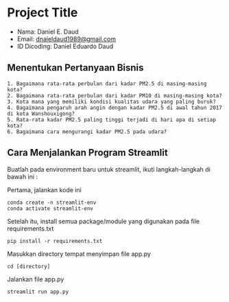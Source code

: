 # Project Title

- Nama: Daniel E. Daud
- Email: dnaieldaud1989@gmail.com
- ID Dicoding: Daniel Eduardo Daud

## Menentukan Pertanyaan Bisnis

    1. Bagaimana rata-rata perbulan dari kadar PM2.5 di masing-masing kota?
    2. Bagaimana rata-rata perbulan dari kadar PM10 di masing-masing kota?
    3. Kota mana yang memiliki kondisi kualitas udara yang paling buruk?
    4. Bagaimana pengaruh arah angin dengan kadar PM2.5 di awal tahun 2017 di kota Wanshouxigong?
    5. Rata-rata kadar PM2.5 paling tinggi terjadi di hari apa di setiap kota?
    6. Bagaimana cara mengurangi kadar PM2.5 pada udara?

## Cara Menjalankan Program Streamlit

Buatlah pada environment baru untuk streamlit, ikuti langkah-langkah di bawah ini :

Pertama, jalankan kode ini

    conda create -n streamlit-env
    conda activate streamlit-env

Setelah itu, install semua package/module yang digunakan pada file requirements.txt

    pip install -r requirements.txt

Masukkan directory tempat menyimpan file app.py

    cd [directory]

Jalankan file app.py

    streamlit run app.py
